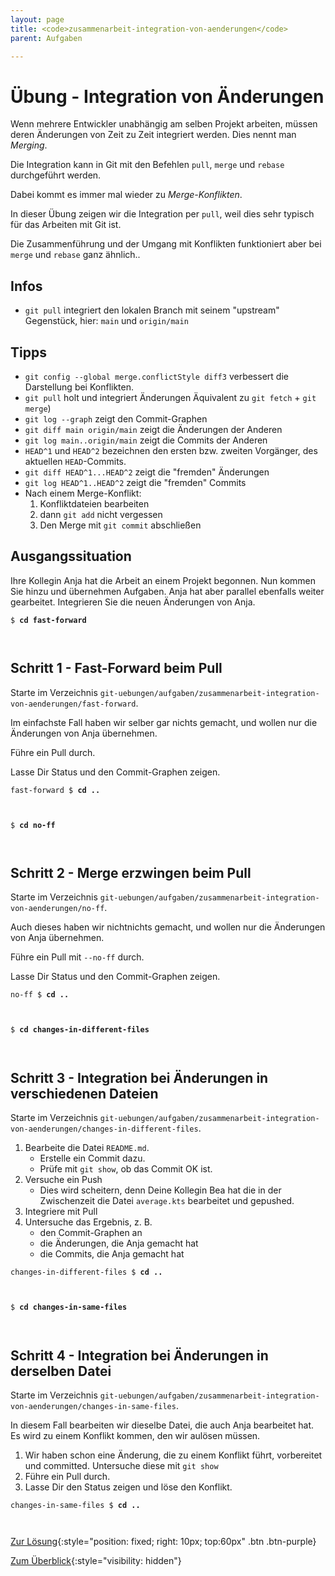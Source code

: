 ```yaml
---
layout: page
title: <code>zusammenarbeit-integration-von-aenderungen</code>
parent: Aufgaben

---
```

# Übung - Integration von Änderungen


Wenn mehrere Entwickler unabhängig am selben Projekt arbeiten,
müssen deren Änderungen von Zeit zu Zeit integriert werden.
Dies nennt man *Merging*.

Die Integration kann in Git mit den Befehlen `pull`, `merge`
und `rebase` durchgeführt werden.

Dabei kommt es immer mal wieder zu *Merge-Konflikten*.

In dieser Übung zeigen wir die Integration per `pull`,
weil dies sehr typisch für das Arbeiten mit Git ist.

Die Zusammenführung und der Umgang mit Konflikten funktioniert
aber bei `merge` und `rebase` ganz ähnlich..

## Infos

* `git pull` integriert den lokalen Branch mit seinem "upstream" Gegenstück,
   hier: `main` und `origin/main`

## Tipps

* `git config --global merge.conflictStyle diff3` verbessert die Darstellung bei Konflikten.
* `git pull` holt und integriert Änderungen Äquivalent zu `git fetch` + `git merge`)
* `git log --graph` zeigt den Commit-Graphen
* `git diff main origin/main` zeigt die Änderungen der Anderen
* `git log main..origin/main` zeigt die Commits der Anderen
* `HEAD^1` und `HEAD^2` bezeichnen den ersten bzw. zweiten Vorgänger,
  des aktuellen `HEAD`-Commits.
* `git diff HEAD^1...HEAD^2` zeigt die "fremden" Änderungen 
* `git log HEAD^1..HEAD^2` zeigt die "fremden" Commits 
* Nach einem Merge-Konflikt:
  1. Konfliktdateien bearbeiten
  2. dann `git add` nicht vergessen
  3. Den Merge mit `git commit` abschließen
  
  
## Ausgangssituation

Ihre Kollegin Anja hat die Arbeit an einem Projekt begonnen.
Nun kommen Sie hinzu und übernehmen Aufgaben.
Anja hat aber parallel ebenfalls weiter gearbeitet.
Integrieren Sie die neuen Änderungen von Anja.



<pre><code>$ <b>cd fast-forward</b><br><br><br></code></pre>


<!--UEB-Integration von Änderungen--><h2>Schritt 1 - Fast-Forward beim Pull</h2>

Starte im Verzeichnis `git-uebungen/aufgaben/zusammenarbeit-integration-von-aenderungen/fast-forward`.

Im einfachste Fall haben wir selber gar nichts gemacht,
und wollen nur die Änderungen von Anja übernehmen.

Führe ein Pull durch.

Lasse Dir Status und den Commit-Graphen zeigen.


<pre><code>fast-forward $ <b>cd ..</b><br><br><br></code></pre>



<pre><code>$ <b>cd no-ff</b><br><br><br></code></pre>


<!--UEB-Integration von Änderungen--><h2>Schritt 2 - Merge erzwingen beim Pull</h2>

Starte im Verzeichnis `git-uebungen/aufgaben/zusammenarbeit-integration-von-aenderungen/no-ff`.

Auch dieses haben wir nichtnichts gemacht,
und wollen nur die Änderungen von Anja übernehmen.

Führe ein Pull mit `--no-ff` durch.

Lasse Dir Status und den Commit-Graphen zeigen.


<pre><code>no-ff $ <b>cd ..</b><br><br><br></code></pre>



<pre><code>$ <b>cd changes-in-different-files</b><br><br><br></code></pre>


<!--UEB-Integration von Änderungen--><h2>Schritt 3 - Integration bei Änderungen in verschiedenen Dateien</h2>

Starte im Verzeichnis `git-uebungen/aufgaben/zusammenarbeit-integration-von-aenderungen/changes-in-different-files`.

1. Bearbeite die Datei `README.md`.
   - Erstelle ein Commit dazu.
   - Prüfe mit `git show`, ob das Commit OK ist.
2. Versuche ein Push
   - Dies wird scheitern, denn Deine Kollegin Bea 
     hat die in der Zwischenzeit die Datei `average.kts`
     bearbeitet und gepushed.
3. Integriere mit Pull
4. Untersuche das Ergebnis, z. B.
   - den Commit-Graphen an
   - die Änderungen, die Anja gemacht hat 
   - die Commits, die Anja gemacht hat


<pre><code>changes-in-different-files $ <b>cd ..</b><br><br><br></code></pre>



<pre><code>$ <b>cd changes-in-same-files</b><br><br><br></code></pre>


<!--UEB-Integration von Änderungen--><h2>Schritt 4 - Integration bei Änderungen in derselben Datei</h2>

Starte im Verzeichnis `git-uebungen/aufgaben/zusammenarbeit-integration-von-aenderungen/changes-in-same-files`.

In diesem Fall bearbeiten wir dieselbe Datei,
die auch Anja bearbeitet hat.
Es wird zu einem Konflikt kommen, 
den wir aulösen müssen.

1. Wir haben schon eine Änderung, die zu einem Konflikt führt,
   vorbereitet und committed. Untersuche diese mit `git show`
2. Führe ein Pull durch.
3. Lasse Dir den Status zeigen und löse den Konflikt.


<pre><code>changes-in-same-files $ <b>cd ..</b><br><br><br></code></pre>


[Zur Lösung](loesung-zusammenarbeit-integration-von-aenderungen.html){:style="position: fixed; right: 10px; top:60px" .btn .btn-purple}

[Zum Überblick](../../ueberblick.html){:style="visibility: hidden"}


